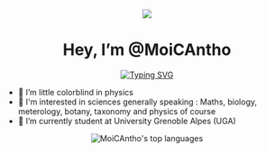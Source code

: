 <div align=center>
<img src="https://emoji.discadia.com/emojis/703ec809-d29e-4a1d-b08d-d787ef3de445.gif"> <h1> Hey, I’m @MoiCAntho</h1>
<a align=center href="https://git.io/typing-svg"><img src="https://readme-typing-svg.herokuapp.com?font=Verdana&pause=1000&center=FAUX&vCenter=FAUX&repeat=vrai&width=435&lines=I'm+interested+in+anything+and+everything" alt="Typing SVG" /></a>
</div>

- 👀 I’m little colorblind in physics
- 🧪 I'm interested in sciences generally speaking : Maths, biology, meterology, botany, taxonomy and physics of course
- 🏫 I’m currently student at University Grenoble Alpes (UGA)

<p align=center>
  <img alt="MoiCAntho's top languages" src="https://github-readme-stats.vercel.app/api/top-langs/?username=MoiCAntho&theme=tokyonight">
